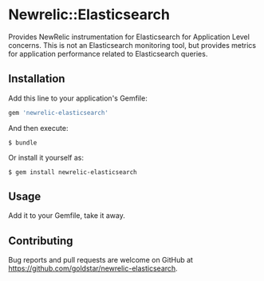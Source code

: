 # Newrelic::Elasticsearch

Provides NewRelic instrumentation for Elasticsearch for Application Level concerns.  This is not
an Elasticsearch monitoring tool, but provides metrics for application performance related
to Elasticsearch queries.

## Installation

Add this line to your application's Gemfile:

```ruby
gem 'newrelic-elasticsearch'
```

And then execute:

    $ bundle

Or install it yourself as:

    $ gem install newrelic-elasticsearch

## Usage

Add it to your Gemfile, take it away.

## Contributing

Bug reports and pull requests are welcome on GitHub at https://github.com/goldstar/newrelic-elasticsearch.

